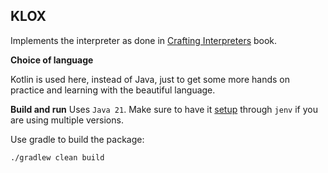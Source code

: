 KLOX
-

Implements the interpreter as done in [Crafting Interpreters](https://craftinginterpreters.com/) book.

**Choice of language**

Kotlin is used here, instead of Java, just to get some more hands on practice and 
learning with the beautiful language.

**Build and run**
Uses `Java 21`. Make sure to have it [setup](https://stackoverflow.com/a/70296798/564503) through `jenv` if you are using
multiple versions.

Use gradle to build the package:
~~~
./gradlew clean build
~~~

